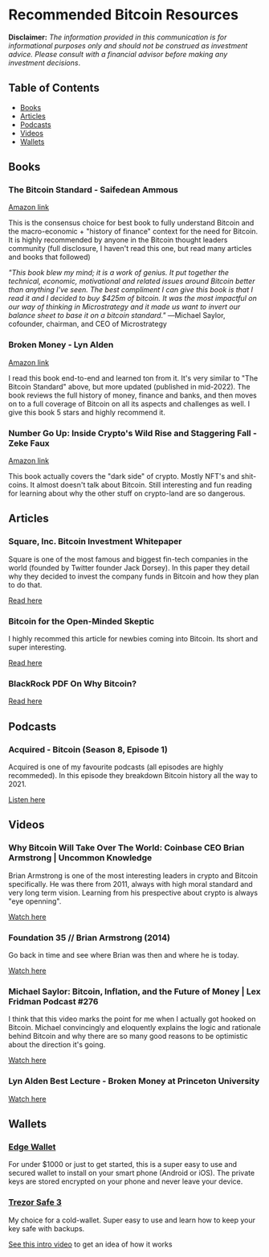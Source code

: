 # Recommended Bitcoin Resources

**Disclaimer:** _The information provided in this communication is for informational purposes only and should not be construed as investment advice. Please consult with a financial advisor before making any investment decisions_.

## Table of Contents
- [Books](#Books)
- [Articles](#Articles)
- [Podcasts](#Podcasts)
- [Videos](#Videos)
- [Wallets](#Wallets)


## Books

### The Bitcoin Standard - Saifedean Ammous

[Amazon link](https://www.amazon.com/Bitcoin-Standard-Decentralized-Alternative-Central/dp/1119473861)

This is the consensus choice for best book to fully understand Bitcoin and the macro-economic + "history of finance" context for the need for Bitcoin. It is highly recommended by anyone in the Bitcoin thought leaders community (full disclosure, I haven't read this one, but read many articles and books that followed)

_"This book blew my mind; it is a work of genius. It put together the technical, economic, motivational and related issues around Bitcoin better than anything I've seen. The best compliment I can give this book is that I read it and I decided to buy $425m of bitcoin. It was the most impactful on our way of thinking in Microstrategy and it made us want to invert our balance sheet to base it on a bitcoin standard."_
―Michael Saylor, cofounder, chairman, and CEO of Microstrategy

### Broken Money - Lyn Alden

[Amazon link](https://www.amazon.com/Broken-Money-Financial-System-Failing-ebook/dp/B0CGNVNXK2/ref=sr_1_1)

I read this book end-to-end and learned ton from it. It's very similar to "The Bitcoin Standard" above, but more updated (published in mid-2022). The book reviews the full history of money, finance and banks, and then moves on to a full coverage of Bitcoin on all its aspects and challenges as well. I give this book 5 stars and highly recommend it.

### Number Go Up: Inside Crypto's Wild Rise and Staggering Fall - Zeke Faux 
[Amazon link](https://www.amazon.com/Number-Go-Up-Cryptos-Staggering/dp/0593443810) 

This book actually covers the "dark side" of crypto. Mostly NFT's and shit-coins. It almost doesn't talk about Bitcoin. Still interesting and fun reading for learning about why the other stuff on crypto-land are so dangerous. 

## Articles

### Square, Inc. Bitcoin Investment Whitepaper

Square is one of the most famous and biggest fin-tech companies in the world (founded by Twitter founder Jack Dorsey). In this paper they detail why they decided to invest the company funds in Bitcoin and how they plan to do that.

[Read here](Square-Inc.-Bitcoin-Investment-Whitepaper.pdf)

### Bitcoin for the Open-Minded Skeptic

I highly recommed this article for newbies coming into Bitcoin. Its short and super interesting.

[Read here](Bitcoin_For_The_Open_Minded_Skeptic.pdf)

### BlackRock PDF On Why Bitcoin?

[Read here](blackrock-bitcoin-a-unique-diversifier.pdf)

## Podcasts

### Acquired - Bitcoin (Season 8, Episode 1)

Acquired is one of my favourite podcasts (all episodes are highly recommeded). In this episode they breakdown Bitcoin history all the way to 2021.

[Listen here](https://www.acquired.fm/episodes/bitcoin)

## Videos

### Why Bitcoin Will Take Over The World: Coinbase CEO Brian Armstrong | Uncommon Knowledge

Brian Armstrong is one of the most interesting leaders in crypto and Bitcoin specifically. He was there from 2011, always with high moral standard and very long term vision. Learning from his prespective about crypto is always "eye openning".

[Watch here](https://www.youtube.com/watch?v=KgUlxorY0Vc)

### Foundation 35 // Brian Armstrong (2014)

Go back in time and see where Brian was then and where he is today. 

[Watch here](https://www.youtube.com/watch?v=ZwG1roO70co)


### Michael Saylor: Bitcoin, Inflation, and the Future of Money | Lex Fridman Podcast #276

I think that this video marks the point for me when I actually got hooked on Bitcoin. Michael convincingly and eloquently explains the logic and rationale behind Bitcoin and why there are so many good reasons to be optimistic about the direction it's going.

[Watch here](https://www.youtube.com/watch?v=mC43pZkpTec)

### Lyn Alden Best Lecture - Broken Money at Princeton University

[Watch here](https://www.youtube.com/watch?v=soGXgiGoMRU)

## Wallets

### [Edge Wallet](https://edge.app/)

For under $1000 or just to get started, this is a super easy to use and secured wallet to install on your smart phone (Android or iOS). The private keys are stored encrypted on your phone and never leave your device. 

### [Trezor Safe 3](https://trezor.io/trezor-safe-3)

My choice for a cold-wallet. Super easy to use and learn how to keep your key safe with backups. 

[See this intro video](https://www.youtube.com/watch?v=RD8_sLE8-F8) to get an idea of how it works



